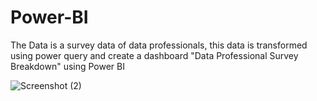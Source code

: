 # Power-BI
The Data is a survey data of data professionals, this data is transformed using power query and create a dashboard "Data Professional Survey Breakdown" using Power BI



![Screenshot (2)](https://github.com/Mayuresh0301/Power-BI/assets/95236005/bb0abd12-3fb0-4f6f-921f-303afa1eabca)
